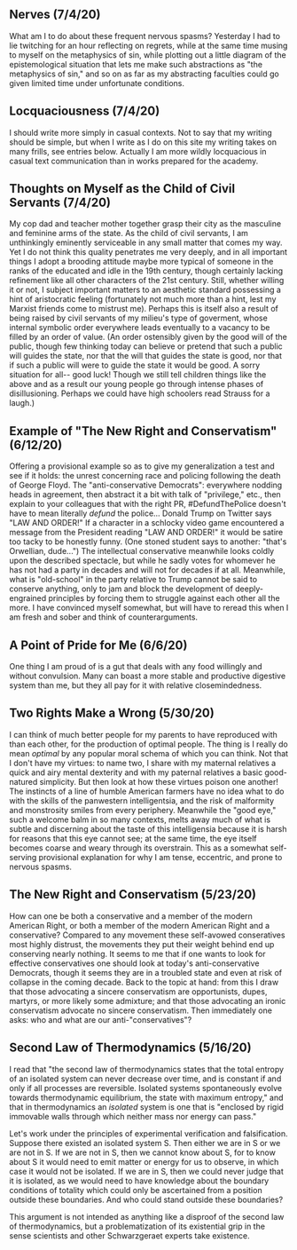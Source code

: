 ## Nerves (7/4/20)

What am I to do about these frequent nervous spasms? Yesterday I had to lie twitching for an hour reflecting on regrets, while at the same time musing to myself on the metaphysics of sin, while plotting out a little diagram of the epistemological situation that lets me make such abstractions as "the metaphysics of sin," and so on as far as my abstracting faculties could go given limited time under unfortunate conditions.

## Locquaciousness (7/4/20)

I should write more simply in casual contexts. Not to say that my writing should be simple, but when I write as I do on this site my writing takes on many frills, see entries below. Actually I am more wildly locquacious in casual text communication than in works prepared for the academy.

## Thoughts on Myself as the Child of Civil Servants (7/4/20)

My cop dad and teacher mother together grasp their city as the masculine and feminine arms of the state. As the child of civil servants, I am unthinkingly eminently serviceable in any small matter that comes my way. Yet I do not think this quality penetrates me very deeply, and in all important things I adopt a brooding attitude maybe more typical of someone in the ranks of the educated and idle in the 19th century, though certainly lacking refinement like all other characters of the 21st century. Still, whether willing it or not, I subject important matters to an aesthetic standard possessing a hint of aristocratic feeling (fortunately not much more than a hint, lest my Marxist friends come to mistrust me). Perhaps this is itself also a result of being raised by civil servants of my milieu's type of goverment, whose internal symbolic order everywhere leads eventually to a vacancy to be filled by an order of value. (An order ostensibly given by the good will of the public, though few thinking today can believe or pretend that such a public will guides the state, nor that the will that guides the state is good, nor that if such a public will were to guide the state it would be good. A sorry situation for all-- good luck! Though we still tell children things like the above and as a result our young people go through intense phases of disillusioning. Perhaps we could have high schoolers read Strauss for a laugh.)

## Example of "The New Right and Conservatism" (6/12/20)

Offering a provisional example so as to give my generalization a test and see if it holds: the unrest concerning race and policing following the death of George Floyd. The "anti-conservative Democrats": everywhere nodding heads in agreement, then abstract it a bit with talk of "privilege," etc., then explain to your colleagues that with the right PR, #DefundThePolice doesn't have to mean literally *defund* the police... Donald Trump on Twitter says "LAW AND ORDER!" If a character in a schlocky video game encountered a message from the President reading "LAW AND ORDER!" it would be satire too tacky to be honestly funny. (One stoned student says to another: "that's Orwellian, dude...") The intellectual conservative meanwhile looks coldly upon the described spectacle, but while he sadly votes for whomever he has not had a party in decades and will not for decades if at all. Meanwhile, what is "old-school" in the party relative to Trump cannot be said to conserve anything, only to jam and block the development of deeply-engrained principles by forcing them to struggle against each other all the more. I have convinced myself somewhat, but will have to reread this when I am fresh and sober and think of counterarguments.

## A Point of Pride for Me (6/6/20)

One thing I am proud of is a gut that deals with any food willingly and without convulsion. Many can boast a more stable and productive digestive system than me, but they all pay for it with relative closemindedness.

## Two Rights Make a Wrong (5/30/20)

I can think of much better people for my parents to have reproduced with than each other, for the production of optimal people. The thing is I really do mean *optimal* by any popular moral schema of which you can think. Not that I don't have my virtues: to name two, I share with my maternal relatives a quick and airy mental dexterity and with my paternal relatives a basic good-natured simplicity. But then look at how these virtues poison one another! The instincts of a line of humble American farmers have no idea what to do with the skills of the panwestern intelligentsia, and the risk of malformity and monstrosity smiles from every periphery. Meanwhile the "good eye," such a welcome balm in so many contexts, melts away much of what is subtle and discerning about the taste of this intelligensia because it is harsh for reasons that this eye cannot see; at the same time, the eye itself becomes coarse and weary through its overstrain. This as a somewhat self-serving provisional explanation for why I am tense, eccentric, and prone to nervous spasms.

## The New Right and Conservatism (5/23/20)

How can one be both a conservative and a member of the modern American Right, or both a member of the modern American Right and a conservative? Compared to any movement these self-avowed conseratives most highly distrust, the movements they put their weight behind end up conserving nearly nothing. It seems to me that if one wants to look for effective conservatives one should look at today's anti-conservative Democrats, though it seems they are in a troubled state and even at risk of collapse in the coming decade. Back to the topic at hand: from this I draw that those advocating a sincere conservatism are opportunists, dupes, martyrs, or more likely some admixture; and that those advocating an ironic conservatism advocate no sincere conservatism. Then immediately one asks: who and what are our anti-"conservatives"?

## Second Law of Thermodynamics (5/16/20)

I read that "the second law of thermodynamics states that the total entropy of an isolated system can never decrease over time, and is constant if and only if all processes are reversible. Isolated systems spontaneously evolve towards thermodynamic equilibrium, the state with maximum entropy," and that in thermodynamics an *isolated* system is one that is "enclosed by rigid immovable walls through which neither mass nor energy can pass."

Let's work under the principles of experimental verification and falsification. Suppose there existed an isolated system S. Then either we are in S or we are not in S. If we are not in S, then we cannot know about S, for to know about S it would need to emit matter or energy for us to observe, in which case it would not be isolated. If we are in S, then we could never judge that it is isolated, as we would need to have knowledge about the boundary conditions of totality which could only be ascertained from a position outside these boundaries. And who could stand outside these boundaries?

This argument is not intended as anything like a disproof of the second law of thermodynamics, but a problematization of its existential grip in the sense scientists and other Schwarzgeraet experts take existence.
